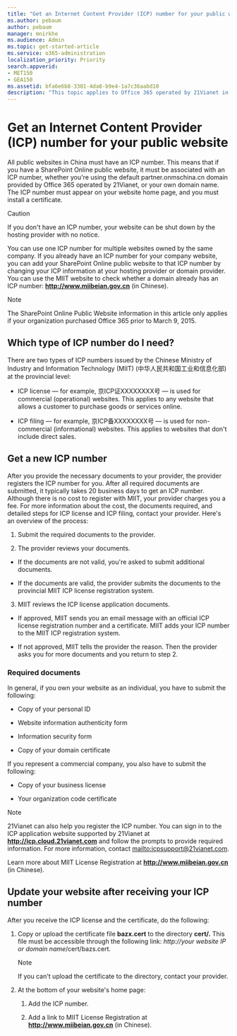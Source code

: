 ```yaml
---
title: "Get an Internet Content Provider (ICP) number for your public website"
ms.author: pebaum
author: pebaum
manager: mnirkhe
ms.audience: Admin
ms.topic: get-started-article
ms.service: o365-administration
localization_priority: Priority
search.appverid:
- MET150
- GEA150
ms.assetid: bfa6e6b8-3301-4da8-b9e4-1a7c36aabd10
description: "This topic applies to Office 365 operated by 21Vianet in China. This is how you get an Internet Content Provider (ICP) number for your public website."
---
```


# Get an Internet Content Provider (ICP) number for your public website

All public websites in China must have an ICP number. This means that if you have a SharePoint Online public website, it must be associated with an ICP number, whether you're using the default partner.onmschina.cn domain provided by Office 365 operated by 21Vianet, or your own domain name. The ICP number must appear on your website home page, and you must install a certificate.
  
> [!CAUTION]
>  If you don't have an ICP number, your website can be shut down by the hosting provider with no notice. 
  
You can use one ICP number for multiple websites owned by the same company. If you already have an ICP number for your company website, you can add your SharePoint Online public website to that ICP number by changing your ICP information at your hosting provider or domain provider. You can use the MIIT website to check whether a domain already has an ICP number: **http://www.miibeian.gov.cn** (in Chinese). 
  
> [!NOTE]
> The SharePoint Online Public Website information in this article only applies if your organization purchased Office 365 prior to March 9, 2015. 
  
## Which type of ICP number do I need?
<a name="__ref353434425"> </a>

There are two types of ICP numbers issued by the Chinese Ministry of Industry and Information Technology (MIIT) (中华人民共和国工业和信息化部) at the provincial level:
  
- ICP license — for example, 京ICP证XXXXXXXX号 — is used for commercial (operational) websites. This applies to any website that allows a customer to purchase goods or services online. 
    
- ICP filing — for example, 京ICP备XXXXXXXX号 — is used for non-commercial (informational) websites. This applies to websites that don't include direct sales. 
    
## Get a new ICP number
<a name="__ref353434425"> </a>

After you provide the necessary documents to your provider, the provider registers the ICP number for you. After all required documents are submitted, it typically takes 20 business days to get an ICP number. Although there is no cost to register with MIIT, your provider charges you a fee. For more information about the cost, the documents required, and detailed steps for ICP license and ICP filing, contact your provider. Here's an overview of the process:
  
1. Submit the required documents to the provider. 
    
2. The provider reviews your documents. 
    
  - If the documents are not valid, you're asked to submit additional documents. 
    
  - If the documents are valid, the provider submits the documents to the provincial MIIT ICP license registration system. 
    
3. MIIT reviews the ICP license application documents. 
    
  - If approved, MIIT sends you an email message with an official ICP license registration number and a certificate. MIIT adds your ICP number to the MIIT ICP registration system.
    
  - If not approved, MIIT tells the provider the reason. Then the provider asks you for more documents and you return to step 2. 
    
### Required documents

In general, if you own your website as an individual, you have to submit the following:
  
- Copy of your personal ID
    
- Website information authenticity form
    
- Information security form
    
- Copy of your domain certificate 
    
If you represent a commercial company, you also have to submit the following: 
  
- Copy of your business license 
    
- Your organization code certificate
    
> [!NOTE]
>  21Vianet can also help you register the ICP number. You can sign in to the ICP application website supported by 21Vianet at **http://icp.cloud.21vianet.com** and follow the prompts to provide required information. For more information, contact [mailto:icpsupport@21vianet.com](mailto:icpsupport@21vianet.com). 
  
Learn more about MIIT License Registration at **http://www.miibeian.gov.cn** (in Chinese). 
  
## Update your website after receiving your ICP number
<a name="__ref353434425"> </a>

After you receive the ICP license and the certificate, do the following:
  
1. Copy or upload the certificate file **bazx.cert** to the directory **cert/.** This file must be accessible through the following link:  *http://<span></span>your website IP or domain name*/cert/bazs.cert.
    
    > [!NOTE]
    >  If you can't upload the certificate to the directory, contact your provider. 
  
2. At the bottom of your website's home page:
    
    1. Add the ICP number.
    
    2. Add a link to MIIT License Registration at **http://www.miibeian.gov.cn** (in Chinese). 
    

